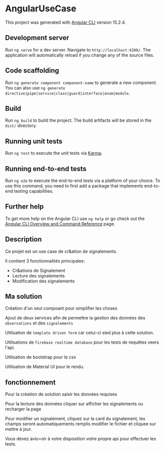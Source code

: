 # AngularUseCase

This project was generated with [Angular CLI](https://github.com/angular/angular-cli) version 15.2.4.

## Development server

Run `ng serve` for a dev server. Navigate to `http://localhost:4200/`. The application will automatically reload if you change any of the source files.

## Code scaffolding

Run `ng generate component component-name` to generate a new component. You can also use `ng generate directive|pipe|service|class|guard|interface|enum|module`.

## Build

Run `ng build` to build the project. The build artifacts will be stored in the `dist/` directory.

## Running unit tests

Run `ng test` to execute the unit tests via [Karma](https://karma-runner.github.io).

## Running end-to-end tests

Run `ng e2e` to execute the end-to-end tests via a platform of your choice. To use this command, you need to first add a package that implements end-to-end testing capabilities.

## Further help

To get more help on the Angular CLI use `ng help` or go check out the [Angular CLI Overview and Command Reference](https://angular.io/cli) page.

## Description

Ce projet est un use case de cr&ation de signalements.

Il contient 3 fonctionnalités principales:

- Cr&ations de Signalement
- Lecture des signalements
- Modification des signalements

## Ma solution

Création d'un seul compoant pour simplifier les choses

Ajout de deux services afin de permettre la gestion des données des `observations` et des `signalements`

Utilisation de `template driven form` car celui-ci sied plus à cette solution.

Utilisations de `firebase realtime database` pour les tests de requêtes veers l'api.

Utilisation de bootstrap pour le css

Utilisation de Material UI pour le rendu.

## fonctionnement

Pour la création de solution saisir les données requises

Pour la lecture des données cliquer sur afficher les signalements ou recharger la page

Pour modifier un signalement, cliquez sur la card du signalement, les champs seront automatiquements remplis modifier le fichier et cliquee sur mettre à jour.

Vous devez avio=oir à votre disposition votre propre api pour effectuer les tests.
